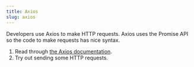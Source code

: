 ```yaml
---
title: Axios
slug: axios
---
```


Developers use Axios to make HTTP requests. Axios uses the Promise API so
the code to make requests has nice syntax.

  1. Read through [the Axios documentation][axios-docs].
  2. Try out sending some HTTP requests.

[axios-docs]: https://www.npmjs.com/package/axios
